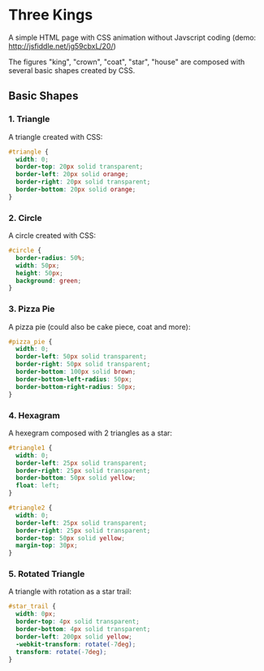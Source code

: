 # Three Kings

A simple HTML page with CSS animation without Javscript coding (demo: http://jsfiddle.net/jg59cbxL/20/)

The figures "king", "crown", "coat", "star", "house" are composed with several basic shapes created by CSS.

## Basic Shapes

### 1. Triangle

A triangle created with CSS:

```css
#triangle {
  width: 0;
  border-top: 20px solid transparent;
  border-left: 20px solid orange;
  border-right: 20px solid transparent;
  border-bottom: 20px solid orange;
}
```

### 2. Circle

A circle created with CSS:

```css
#circle {
  border-radius: 50%;
  width: 50px;
  height: 50px;
  background: green;
}
```

### 3. Pizza Pie

A pizza pie (could also be cake piece, coat and more):

```css
#pizza_pie {
  width: 0;
  border-left: 50px solid transparent;
  border-right: 50px solid transparent;
  border-bottom: 100px solid brown;
  border-bottom-left-radius: 50px;
  border-bottom-right-radius: 50px;
}
```

### 4. Hexagram

A hexegram composed with 2 triangles as a star:

```css
#triangle1 {
  width: 0;
  border-left: 25px solid transparent;
  border-right: 25px solid transparent;
  border-bottom: 50px solid yellow;
  float: left;
}

#triangle2 {
  width: 0;
  border-left: 25px solid transparent;
  border-right: 25px solid transparent;
  border-top: 50px solid yellow;
  margin-top: 30px;
}
```

### 5. Rotated Triangle

A triangle with rotation as a star trail:

```css
#star_trail {
  width: 0px;
  border-top: 4px solid transparent;
  border-bottom: 4px solid transparent;
  border-left: 200px solid yellow;
  -webkit-transform: rotate(-7deg);
  transform: rotate(-7deg);
}
```
